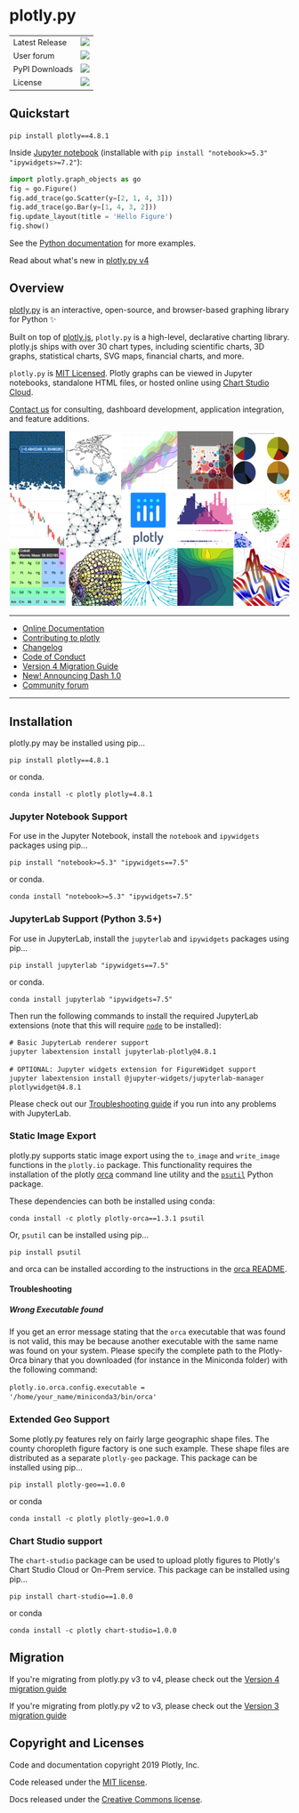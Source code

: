 # plotly.py

<table>
    <tr>
        <td>Latest Release</td>
        <td>
            <a href="https://pypi.org/project/plotly/"/>
            <img src="https://badge.fury.io/py/plotly.svg"/>
        </td>
    </tr>
    <tr>
        <td>User forum</td>
        <td>
            <a href="https://community.plot.ly"/>
            <img src="https://img.shields.io/badge/help_forum-discourse-blue.svg"/>
        </td>
    </tr>
    <tr>
        <td>PyPI Downloads</td>
        <td>
            <a href="https://pepy.tech/project/plotly"/>
            <img src="https://pepy.tech/badge/plotly/month"/>
        </td>
    </tr>
    <tr>
        <td>License</td>
        <td>
            <a href="https://opensource.org/licenses/MIT"/>
            <img src="https://img.shields.io/badge/License-MIT-yellow.svg"/>
        </td>
    </tr>
</table>

## Quickstart

`pip install plotly==4.8.1`

Inside [Jupyter notebook](https://jupyter.org/install) (installable with `pip install "notebook>=5.3" "ipywidgets>=7.2"`):

```python
import plotly.graph_objects as go
fig = go.Figure()
fig.add_trace(go.Scatter(y=[2, 1, 4, 3]))
fig.add_trace(go.Bar(y=[1, 4, 3, 2]))
fig.update_layout(title = 'Hello Figure')
fig.show()
```

See the [Python documentation](https://plot.ly/python/) for more examples.

Read about what's new in [plotly.py v4](https://medium.com/plotly/plotly-py-4-0-is-here-offline-only-express-first-displayable-anywhere-fc444e5659ee)

## Overview

[plotly.py](https://plot.ly/python) is an interactive, open-source, and browser-based graphing library for Python :sparkles:

Built on top of [plotly.js](https://github.com/plotly/plotly.js), `plotly.py` is a high-level, declarative charting library. plotly.js ships with over 30 chart types, including scientific charts, 3D graphs, statistical charts, SVG maps, financial charts, and more.

`plotly.py` is [MIT Licensed](packages/python/chart-studio/LICENSE.txt). Plotly graphs can be viewed in Jupyter notebooks, standalone HTML files, or hosted online using [Chart Studio Cloud](https://chart-studio.plot.ly/feed/).

[Contact us](https://plot.ly/products/consulting-and-oem/) for consulting, dashboard development, application integration, and feature additions.

<p align="center">
    <a href="https://plot.ly/python" target="_blank">
    <img src="https://raw.githubusercontent.com/cldougl/plot_images/add_r_img/plotly_2017.png">
</a></p>

---

- [Online Documentation](https://plot.ly/python)
- [Contributing to plotly](contributing.md)
- [Changelog](CHANGELOG.md)
- [Code of Conduct](CODE_OF_CONDUCT.md)
- [Version 4 Migration Guide](https://plot.ly/python/next/v4-migration/)
- [New! Announcing Dash 1.0](https://medium.com/plotly/welcoming-dash-1-0-0-f3af4b84bae)
- [Community forum](https://community.plot.ly/c/api/python)

---

## Installation

plotly.py may be installed using pip...

```
pip install plotly==4.8.1
```

or conda.

```
conda install -c plotly plotly=4.8.1
```

### Jupyter Notebook Support

For use in the Jupyter Notebook, install the `notebook` and `ipywidgets`
packages using pip...

```
pip install "notebook>=5.3" "ipywidgets==7.5"
```

or conda.

```
conda install "notebook>=5.3" "ipywidgets=7.5"
```

### JupyterLab Support (Python 3.5+)

For use in JupyterLab, install the `jupyterlab` and `ipywidgets`
packages using pip...

```
pip install jupyterlab "ipywidgets==7.5"
```

or conda.

```
conda install jupyterlab "ipywidgets=7.5"
```

Then run the following commands to install the required JupyterLab extensions (note that this will require [`node`](https://nodejs.org/) to be installed):

```
# Basic JupyterLab renderer support
jupyter labextension install jupyterlab-plotly@4.8.1

# OPTIONAL: Jupyter widgets extension for FigureWidget support
jupyter labextension install @jupyter-widgets/jupyterlab-manager plotlywidget@4.8.1
```

Please check out our [Troubleshooting guide](https://plotly.com/python/troubleshooting/) if you run into any problems with JupyterLab.

### Static Image Export

plotly.py supports static image export using the `to_image` and `write_image`
functions in the `plotly.io` package. This functionality requires the
installation of the plotly [orca](https://github.com/plotly/orca) command line utility and the
[`psutil`](https://github.com/giampaolo/psutil) Python package.

These dependencies can both be installed using conda:

```
conda install -c plotly plotly-orca==1.3.1 psutil
```

Or, `psutil` can be installed using pip...

```
pip install psutil
```

and orca can be installed according to the instructions in the [orca README](https://github.com/plotly/orca).

#### Troubleshooting

##### Wrong Executable found

If you get an error message stating that the `orca` executable that was found is not valid, this may be because another executable with the same name was found on your system. Please specify the complete path to the Plotly-Orca binary that you downloaded (for instance in the Miniconda folder) with the following command:

`plotly.io.orca.config.executable = '/home/your_name/miniconda3/bin/orca'`

### Extended Geo Support

Some plotly.py features rely on fairly large geographic shape files. The county
choropleth figure factory is one such example. These shape files are distributed as a
separate `plotly-geo` package. This package can be installed using pip...

```
pip install plotly-geo==1.0.0
```

or conda

```
conda install -c plotly plotly-geo=1.0.0
```

### Chart Studio support

The `chart-studio` package can be used to upload plotly figures to Plotly's Chart
Studio Cloud or On-Prem service. This package can be installed using pip...

```
pip install chart-studio==1.0.0
```

or conda

```
conda install -c plotly chart-studio=1.0.0
```

## Migration

If you're migrating from plotly.py v3 to v4, please check out the [Version 4 migration guide](https://plot.ly/python/next/v4-migration/)

If you're migrating from plotly.py v2 to v3, please check out the [Version 3 migration guide](migration-guide.md)

## Copyright and Licenses

Code and documentation copyright 2019 Plotly, Inc.

Code released under the [MIT license](packages/python/chart-studio/LICENSE.txt).

Docs released under the [Creative Commons license](https://github.com/plotly/documentation/blob/source/LICENSE).
